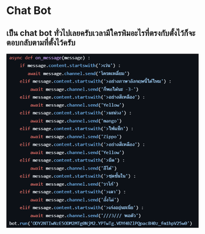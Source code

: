 # Chat Bot
## เป็น chat bot ทั่วไปเลยครับเวลามีใครพิมอะไรที่ตรงกับตั้งไว้ก็จะตอบกลับตามที่ตั้งไว้ครับ
![ex](chat.png)
